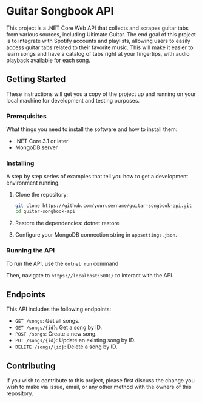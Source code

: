 # Guitar Songbook API

This project is a .NET Core Web API that collects and scrapes guitar tabs from various sources, including Ultimate Guitar. The end goal of this project is to integrate with Spotify accounts and playlists, allowing users to easily access guitar tabs related to their favorite music. This will make it easier to learn songs and have a catalog of tabs right at your fingertips, with audio playback available for each song.


## Getting Started

These instructions will get you a copy of the project up and running on your local machine for development and testing purposes.

### Prerequisites

What things you need to install the software and how to install them:

- .NET Core 3.1 or later
- MongoDB server

### Installing

A step by step series of examples that tell you how to get a development environment running.

1. Clone the repository:

   ```bash
   git clone https://github.com/yourusername/guitar-songbook-api.git
   cd guitar-songbook-api
2. Restore the dependencies:
   dotnet restore
3. Configure your MongoDB connection string in `appsettings.json`.

### Running the API

To run the API, use the `dotnet run` command

Then, navigate to `https://localhost:5001/` to interact with the API.

## Endpoints

This API includes the following endpoints:

- `GET /songs`: Get all songs.
- `GET /songs/{id}`: Get a song by ID.
- `POST /songs`: Create a new song.
- `PUT /songs/{id}`: Update an existing song by ID.
- `DELETE /songs/{id}`: Delete a song by ID.

## Contributing

If you wish to contribute to this project, please first discuss the change you wish to make via issue, email, or any other method with the owners of this repository.


